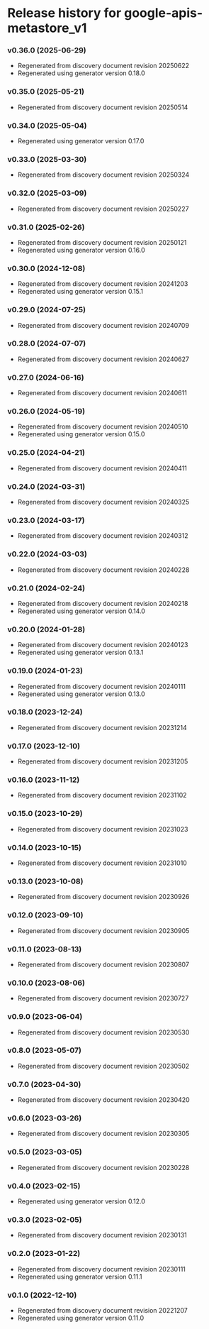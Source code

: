 # Release history for google-apis-metastore_v1

### v0.36.0 (2025-06-29)

* Regenerated from discovery document revision 20250622
* Regenerated using generator version 0.18.0

### v0.35.0 (2025-05-21)

* Regenerated from discovery document revision 20250514

### v0.34.0 (2025-05-04)

* Regenerated using generator version 0.17.0

### v0.33.0 (2025-03-30)

* Regenerated from discovery document revision 20250324

### v0.32.0 (2025-03-09)

* Regenerated from discovery document revision 20250227

### v0.31.0 (2025-02-26)

* Regenerated from discovery document revision 20250121
* Regenerated using generator version 0.16.0

### v0.30.0 (2024-12-08)

* Regenerated from discovery document revision 20241203
* Regenerated using generator version 0.15.1

### v0.29.0 (2024-07-25)

* Regenerated from discovery document revision 20240709

### v0.28.0 (2024-07-07)

* Regenerated from discovery document revision 20240627

### v0.27.0 (2024-06-16)

* Regenerated from discovery document revision 20240611

### v0.26.0 (2024-05-19)

* Regenerated from discovery document revision 20240510
* Regenerated using generator version 0.15.0

### v0.25.0 (2024-04-21)

* Regenerated from discovery document revision 20240411

### v0.24.0 (2024-03-31)

* Regenerated from discovery document revision 20240325

### v0.23.0 (2024-03-17)

* Regenerated from discovery document revision 20240312

### v0.22.0 (2024-03-03)

* Regenerated from discovery document revision 20240228

### v0.21.0 (2024-02-24)

* Regenerated from discovery document revision 20240218
* Regenerated using generator version 0.14.0

### v0.20.0 (2024-01-28)

* Regenerated from discovery document revision 20240123
* Regenerated using generator version 0.13.1

### v0.19.0 (2024-01-23)

* Regenerated from discovery document revision 20240111
* Regenerated using generator version 0.13.0

### v0.18.0 (2023-12-24)

* Regenerated from discovery document revision 20231214

### v0.17.0 (2023-12-10)

* Regenerated from discovery document revision 20231205

### v0.16.0 (2023-11-12)

* Regenerated from discovery document revision 20231102

### v0.15.0 (2023-10-29)

* Regenerated from discovery document revision 20231023

### v0.14.0 (2023-10-15)

* Regenerated from discovery document revision 20231010

### v0.13.0 (2023-10-08)

* Regenerated from discovery document revision 20230926

### v0.12.0 (2023-09-10)

* Regenerated from discovery document revision 20230905

### v0.11.0 (2023-08-13)

* Regenerated from discovery document revision 20230807

### v0.10.0 (2023-08-06)

* Regenerated from discovery document revision 20230727

### v0.9.0 (2023-06-04)

* Regenerated from discovery document revision 20230530

### v0.8.0 (2023-05-07)

* Regenerated from discovery document revision 20230502

### v0.7.0 (2023-04-30)

* Regenerated from discovery document revision 20230420

### v0.6.0 (2023-03-26)

* Regenerated from discovery document revision 20230305

### v0.5.0 (2023-03-05)

* Regenerated from discovery document revision 20230228

### v0.4.0 (2023-02-15)

* Regenerated using generator version 0.12.0

### v0.3.0 (2023-02-05)

* Regenerated from discovery document revision 20230131

### v0.2.0 (2023-01-22)

* Regenerated from discovery document revision 20230111
* Regenerated using generator version 0.11.1

### v0.1.0 (2022-12-10)

* Regenerated from discovery document revision 20221207
* Regenerated using generator version 0.11.0

